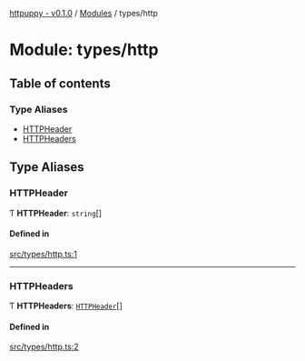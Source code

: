 [httpuppy - v0.1.0](../README.md) / [Modules](../modules.md) / types/http

# Module: types/http

## Table of contents

### Type Aliases

- [HTTPHeader](types_http.md#httpheader)
- [HTTPHeaders](types_http.md#httpheaders)

## Type Aliases

### HTTPHeader

Ƭ **HTTPHeader**: `string`[]

#### Defined in

[src/types/http.ts:1](https://github.com/abschill/httpuppy/blob/70019ad/src/types/http.ts#L1)

___

### HTTPHeaders

Ƭ **HTTPHeaders**: [`HTTPHeader`](types_http.md#httpheader)[]

#### Defined in

[src/types/http.ts:2](https://github.com/abschill/httpuppy/blob/70019ad/src/types/http.ts#L2)
